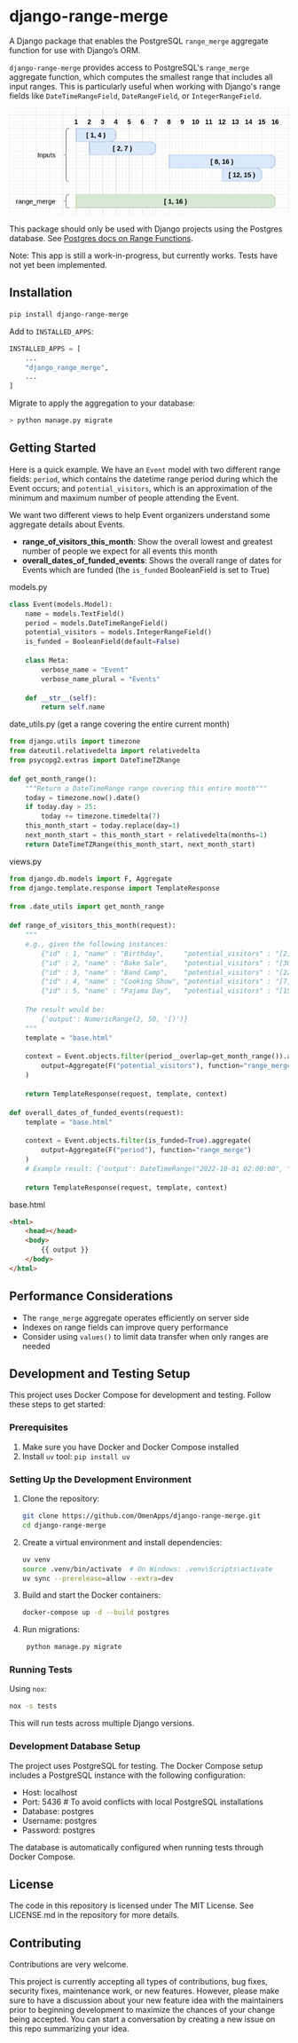 # django-range-merge

A Django package that enables the PostgreSQL `range_merge` aggregate function for use with Django’s ORM.

`django-range-merge` provides access to PostgreSQL's `range_merge` aggregate function, which computes the smallest range that includes all input ranges. This is particularly useful when working with Django's range fields like `DateTimeRangeField`, `DateRangeField`, or `IntegerRangeField`.

![Visualization of what range_merge does, returning smallest range that includes input ranges in the QuerySet](https://raw.githubusercontent.com/omenapps/django-range-merge/main/media/range_merge.png)

This package should only be used with Django projects using the Postgres database. See [Postgres docs on Range Functions](https://www.postgresql.org/docs/14/functions-range.html#RANGE-FUNCTIONS-TABLE).

Note: This app is still a work-in-progress, but currently works. Tests have not yet been implemented.


## Installation

```bash
pip install django-range-merge
```

Add to `INSTALLED_APPS`:

```python
INSTALLED_APPS = [
    ...
    "django_range_merge",
    ...
]
```

Migrate to apply the aggregation to your database:

```bash
> python manage.py migrate
```

## Getting Started

Here is a quick example. We have an `Event` model with two different range fields: `period`, which contains the datetime range period during which the Event occurs; and `potential_visitors`, which is an approximation of the minimum and maximum number of people attending the Event.

We want two different views to help Event organizers understand some aggregate details about Events.

- **range_of_visitors_this_month**: Show the overall lowest and greatest number of people we expect for all events this month
- **overall_dates_of_funded_events**: Shows the overall range of dates for Events which are funded (the `is_funded` BooleanField is set to True)

models.py

```python
class Event(models.Model):
    name = models.TextField()
    period = models.DateTimeRangeField()
    potential_visitors = models.IntegerRangeField()
    is_funded = BooleanField(default=False)

    class Meta:
        verbose_name = "Event"
        verbose_name_plural = "Events"

    def __str__(self):
        return self.name

```

date_utils.py (get a range covering the entire current month)

```python
from django.utils import timezone
from dateutil.relativedelta import relativedelta
from psycopg2.extras import DateTimeTZRange

def get_month_range():
    """Return a DateTimeRange range covering this entire month"""
    today = timezone.now().date()
    if today.day > 25:
        today += timezone.timedelta(7)
    this_month_start = today.replace(day=1)
    next_month_start = this_month_start + relativedelta(months=1)
    return DateTimeTZRange(this_month_start, next_month_start)
```

views.py

```python
from django.db.models import F, Aggregate
from django.template.response import TemplateResponse

from .date_utils import get_month_range

def range_of_visitors_this_month(request):
    """
    e.g., given the following instances:
        {"id" : 1, "name" : "Birthday",     "potential_visitors" : "[2, 3)", ...}
        {"id" : 2, "name" : "Bake Sale",    "potential_visitors" : "[30, 50)", ...}
        {"id" : 3, "name" : "Band Camp",    "potential_visitors" : "[22, 28)", ...}
        {"id" : 4, "name" : "Cooking Show", "potential_visitors" : "[7, 20)", ...}
        {"id" : 5, "name" : "Pajama Day",   "potential_visitors" : "[15, 30)", ...}

    The result would be:
        {'output': NumericRange(2, 50, '[)')}
    """
    template = "base.html"

    context = Event.objects.filter(period__overlap=get_month_range()).aggregate(
        output=Aggregate(F("potential_visitors"), function="range_merge")
    )

    return TemplateResponse(request, template, context)

def overall_dates_of_funded_events(request):
    template = "base.html"

    context = Event.objects.filter(is_funded=True).aggregate(
        output=Aggregate(F("period"), function="range_merge")
    )
    # Example result: {'output': DateTimeRange("2022-10-01 02:00:00", "2022-12-07 12:00:00", '[)')}

    return TemplateResponse(request, template, context)

```

base.html

```html
<html>
    <head></head>
    <body>
        {{ output }}
    </body>
</html>
```

## Performance Considerations

- The `range_merge` aggregate operates efficiently on server side
- Indexes on range fields can improve query performance
- Consider using `values()` to limit data transfer when only ranges are needed


## Development and Testing Setup

This project uses Docker Compose for development and testing. Follow these steps to get started:


### Prerequisites

1. Make sure you have Docker and Docker Compose installed
2. Install `uv` tool: `pip install uv`


### Setting Up the Development Environment

1. Clone the repository:
   ```bash
   git clone https://github.com/OmenApps/django-range-merge.git
   cd django-range-merge
   ```

2. Create a virtual environment and install dependencies:
   ```bash
   uv venv
   source .venv/bin/activate  # On Windows: .venv\Scripts\activate
   uv sync --prerelease=allow --extra=dev
   ```

3. Build and start the Docker containers:
   ```bash
   docker-compose up -d --build postgres
   ```

4. Run migrations:
   ```bash
    python manage.py migrate
    ```

### Running Tests

Using `nox`:

   ```bash
   nox -s tests
   ```
   This will run tests across multiple Django versions.


### Development Database Setup

The project uses PostgreSQL for testing. The Docker Compose setup includes a PostgreSQL instance with the following configuration:

- Host: localhost
- Port: 5436  # To avoid conflicts with local PostgreSQL installations
- Database: postgres
- Username: postgres
- Password: postgres

The database is automatically configured when running tests through Docker Compose.


## License

The code in this repository is licensed under The MIT License. See LICENSE.md in the repository for more details.


## Contributing

Contributions are very welcome.

This project is currently accepting all types of contributions, bug fixes,
security fixes, maintenance work, or new features.  However, please make sure
to have a discussion about your new feature idea with the maintainers prior to
beginning development to maximize the chances of your change being accepted.
You can start a conversation by creating a new issue on this repo summarizing
your idea.
